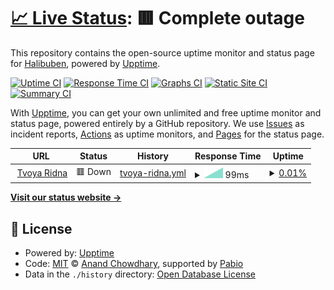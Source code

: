 # [📈 Live Status](https://status.tvoyaridna.com): <!--live status--> **🟥 Complete outage**

This repository contains the open-source uptime monitor and status page for [Halibuben](https://status.tvoyaridna.com), powered by [Upptime](https://github.com/upptime/upptime).

[![Uptime CI](https://github.com/Halibuben/status-page/workflows/Uptime%20CI/badge.svg)](https://github.com/Halibuben/status-page/actions?query=workflow%3A%22Uptime+CI%22)
[![Response Time CI](https://github.com/Halibuben/status-page/workflows/Response%20Time%20CI/badge.svg)](https://github.com/Halibuben/status-page/actions?query=workflow%3A%22Response+Time+CI%22)
[![Graphs CI](https://github.com/Halibuben/status-page/workflows/Graphs%20CI/badge.svg)](https://github.com/Halibuben/status-page/actions?query=workflow%3A%22Graphs+CI%22)
[![Static Site CI](https://github.com/Halibuben/status-page/workflows/Static%20Site%20CI/badge.svg)](https://github.com/Halibuben/status-page/actions?query=workflow%3A%22Static+Site+CI%22)
[![Summary CI](https://github.com/Halibuben/status-page/workflows/Summary%20CI/badge.svg)](https://github.com/Halibuben/status-page/actions?query=workflow%3A%22Summary+CI%22)

With [Upptime](https://upptime.js.org), you can get your own unlimited and free uptime monitor and status page, powered entirely by a GitHub repository. We use [Issues](https://github.com/Halibuben/status-page/issues) as incident reports, [Actions](https://github.com/Halibuben/status-page/actions) as uptime monitors, and [Pages](https://status.tvoyaridna.com) for the status page.

<!--start: status pages-->
<!-- This summary is generated by Upptime (https://github.com/upptime/upptime) -->
<!-- Do not edit this manually, your changes will be overwritten -->
<!-- prettier-ignore -->
| URL | Status | History | Response Time | Uptime |
| --- | ------ | ------- | ------------- | ------ |
| <img alt="" src="https://icons.duckduckgo.com/ip3/tvoyaridna.com.ico" height="13"> [Tvoya Ridna](https://tvoyaridna.com/) | 🟥 Down | [tvoya-ridna.yml](https://github.com/Halibuben/status-page/commits/HEAD/history/tvoya-ridna.yml) | <details><summary><img alt="Response time graph" src="./graphs/tvoya-ridna/response-time-week.png" height="20"> 99ms</summary><br><a href="https://status.tvoyaridna.com/history/tvoya-ridna"><img alt="Response time 99" src="https://img.shields.io/endpoint?url=https%3A%2F%2Fraw.githubusercontent.com%2FHalibuben%2Fstatus-page%2FHEAD%2Fapi%2Ftvoya-ridna%2Fresponse-time.json"></a><br><a href="https://status.tvoyaridna.com/history/tvoya-ridna"><img alt="24-hour response time 99" src="https://img.shields.io/endpoint?url=https%3A%2F%2Fraw.githubusercontent.com%2FHalibuben%2Fstatus-page%2FHEAD%2Fapi%2Ftvoya-ridna%2Fresponse-time-day.json"></a><br><a href="https://status.tvoyaridna.com/history/tvoya-ridna"><img alt="7-day response time 99" src="https://img.shields.io/endpoint?url=https%3A%2F%2Fraw.githubusercontent.com%2FHalibuben%2Fstatus-page%2FHEAD%2Fapi%2Ftvoya-ridna%2Fresponse-time-week.json"></a><br><a href="https://status.tvoyaridna.com/history/tvoya-ridna"><img alt="30-day response time 99" src="https://img.shields.io/endpoint?url=https%3A%2F%2Fraw.githubusercontent.com%2FHalibuben%2Fstatus-page%2FHEAD%2Fapi%2Ftvoya-ridna%2Fresponse-time-month.json"></a><br><a href="https://status.tvoyaridna.com/history/tvoya-ridna"><img alt="1-year response time 99" src="https://img.shields.io/endpoint?url=https%3A%2F%2Fraw.githubusercontent.com%2FHalibuben%2Fstatus-page%2FHEAD%2Fapi%2Ftvoya-ridna%2Fresponse-time-year.json"></a></details> | <details><summary><a href="https://status.tvoyaridna.com/history/tvoya-ridna">0.01%</a></summary><a href="https://status.tvoyaridna.com/history/tvoya-ridna"><img alt="All-time uptime 0.01%" src="https://img.shields.io/endpoint?url=https%3A%2F%2Fraw.githubusercontent.com%2FHalibuben%2Fstatus-page%2FHEAD%2Fapi%2Ftvoya-ridna%2Fuptime.json"></a><br><a href="https://status.tvoyaridna.com/history/tvoya-ridna"><img alt="24-hour uptime 0.01%" src="https://img.shields.io/endpoint?url=https%3A%2F%2Fraw.githubusercontent.com%2FHalibuben%2Fstatus-page%2FHEAD%2Fapi%2Ftvoya-ridna%2Fuptime-day.json"></a><br><a href="https://status.tvoyaridna.com/history/tvoya-ridna"><img alt="7-day uptime 0.01%" src="https://img.shields.io/endpoint?url=https%3A%2F%2Fraw.githubusercontent.com%2FHalibuben%2Fstatus-page%2FHEAD%2Fapi%2Ftvoya-ridna%2Fuptime-week.json"></a><br><a href="https://status.tvoyaridna.com/history/tvoya-ridna"><img alt="30-day uptime 0.01%" src="https://img.shields.io/endpoint?url=https%3A%2F%2Fraw.githubusercontent.com%2FHalibuben%2Fstatus-page%2FHEAD%2Fapi%2Ftvoya-ridna%2Fuptime-month.json"></a><br><a href="https://status.tvoyaridna.com/history/tvoya-ridna"><img alt="1-year uptime 0.01%" src="https://img.shields.io/endpoint?url=https%3A%2F%2Fraw.githubusercontent.com%2FHalibuben%2Fstatus-page%2FHEAD%2Fapi%2Ftvoya-ridna%2Fuptime-year.json"></a></details>

<!--end: status pages-->

[**Visit our status website →**](https://status.tvoyaridna.com)

## 📄 License

- Powered by: [Upptime](https://github.com/upptime/upptime)
- Code: [MIT](./LICENSE) © [Anand Chowdhary](https://anandchowdhary.com), supported by [Pabio](https://pabio.com)
- Data in the `./history` directory: [Open Database License](https://opendatacommons.org/licenses/odbl/1-0/)
